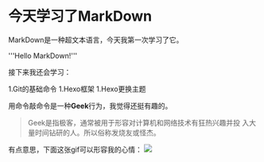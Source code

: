 
# 今天学习了MarkDown
 MarkDown是一种超文本语言，今天我第一次学习了它。
 

'''Hello MarkDown!'''

 接下来我还会学习：

1.Git的基础命令
1.Hexo框架
1.Hexo更换主题

用命令敲命令是一种**Geek**行为，我觉得还挺有趣的。

> Geek是指极客，通常被用于形容对计算机和网络技术有狂热兴趣并投
入大量时间钻研的人。所以俗称发烧友或怪杰。

有点意思，下面这张gif可以形容我的心情：
                             ![](https://qgt-style.oss-cn-hangzhou.aliyuncs.com/newcoursep4/g1/g1-2-2/tenor.gif)
